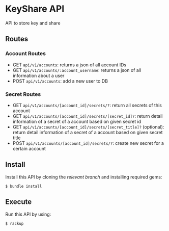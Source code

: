 # KeyShare API
API to store key and share

## Routes

### Account Routes
- GET `api/v1/accounts`: returns a json of all account IDs
- GET `api/v1/accounts/:account_username`: returns a json of all information about a user
- POST `api/v1/accounts`: add a new user to DB

### Secret Routes
- GET `api/v1/accounts/[account_id]/secrets/?`: return all secrets of this account
- GET `api/v1/accounts/[account_id]/secrets/[secret_id]?`: return detail information of a secret of a account based on given secret id
- GET `api/v1/accounts/[account_id]/secrets/[secret_title]?` (optional): return detail information of a secret of a account  based on given secret title
- POST `api/v1/accounts/[account_id]/secrets/?`: create new secret  for a certain account

## Install

Install this API by cloning the *relevant branch* and installing required gems:
```
$ bundle install
```

## Execute

Run this API by using:

```
$ rackup
```
